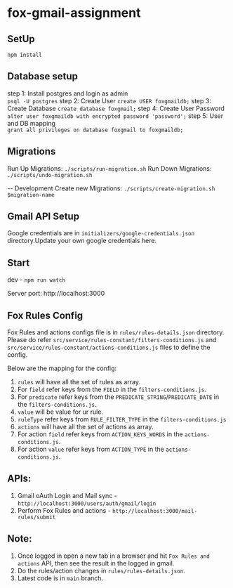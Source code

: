 # fox-gmail-assignment

## SetUp
`npm install`

## Database setup
   
step 1: Install postgres and login as admin  
        `psql -U postgres` 
step 2: Create User 
        `create USER foxgmaildb;` 
step 3: Create Database
        `create database foxgmail;`
step 4: Create User Password
        `alter user foxgmaildb with encrypted password 'password';`
step 5: User and DB mapping       
        `grant all privileges on database foxgmail to foxgmaildb;`

## Migrations

Run Up Migrations: `./scripts/run-migration.sh`
Run Down Migrations: `./scripts/undo-migration.sh`

-- Development
Create new Migrations: `./scripts/create-migration.sh $migration-name`

## Gmail API Setup

Google credentials are in `initializers/google-credentials.json` directory.Update your own google credentials here.


## Start
dev - `npm run watch`

Server port: http://localhost:3000

## Fox Rules Config

Fox Rules and actions configs file is in `rules/rules-details.json` directory. Please do refer `src/service/rules-constant/filters-conditions.js` and `src/service/rules-constant/actions-conditions.js` files to define the config.

Below are the mapping for the config:
   1. `rules` will have all the set of rules as array.
   2. For `field` refer keys from the `FIELD` in the `filters-conditions.js`.
   3. For `predicate` refer keys from the `PREDICATE_STRING`/`PREDICATE_DATE` in the `filters-conditions.js`.
   4. `value` will be value for ur rule.
   5. `ruleType` refer keys from `RULE_FILTER_TYPE` in the `filters-conditions.js`
   6. `actions` will have all the set of actions as array.
   7. For action `field` refer keys from `ACTION_KEYS_WORDS` in the `actions-conditions.js`.
   8. For action `value` refer keys from `ACTION_TYPE` in the `actions-conditions.js`.


## APIs:
1. Gmail oAuth Login and Mail sync - `http://localhost:3000/users/auth/gmail/login`
2. Perform Fox Rules and actions - `http://localhost:3000/mail-rules/submit`

## Note:
1. Once logged in open a new tab in a browser and hit `Fox Rules and actions` API, then see the result in the logged in gmail.
2. Do the rules/action changes in `rules/rules-details.json`.
3. Latest code is in `main` branch.